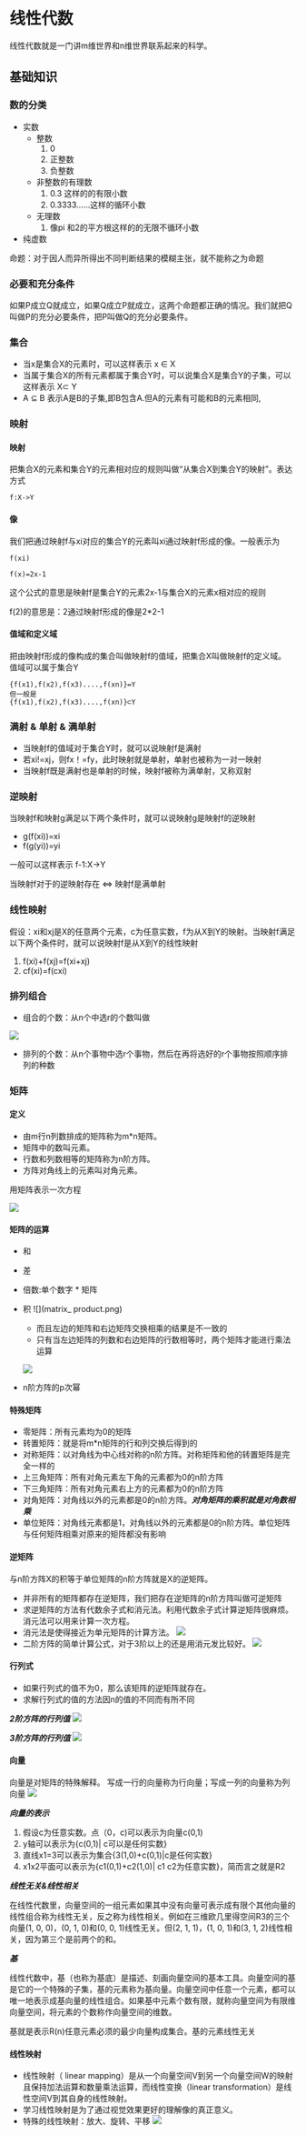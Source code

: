 # 线性代数
线性代数就是一门讲m维世界和n维世界联系起来的科学。


## 基础知识
### 数的分类

* 实数
	* 整数
		1. 0
		2. 正整数
		3. 负整数
	* 非整数的有理数
		1. 0.3 这样的的有限小数
		2. 0.3333......这样的循环小数
	* 无理数
		1. 像pi 和2的平方根这样的的无限不循环小数
* 纯虚数


命题：对于因人而异所得出不同判断结果的模糊主张，就不能称之为命题


### 必要和充分条件
如果P成立Q就成立，如果Q成立P就成立，这两个命题都正确的情况。我们就把Q叫做P的充分必要条件，把P叫做Q的充分必要条件。


### 集合
* 当x是集合X的元素时，可以这样表示 x ∈ X 
* 当属于集合X的所有元素都属于集合Y时，可以说集合X是集合Y的子集，可以这样表示 X⊂ Y
* A ⊆ B 表示A是B的子集,即B包含A.但A的元素有可能和B的元素相同,


### 映射
#### 映射
把集合X的元素和集合Y的元素相对应的规则叫做“从集合X到集合Y的映射”。表达方式

```
f:X->Y
```

#### 像
我们把通过映射f与xi对应的集合Y的元素叫xi通过映射f形成的像。一般表示为

```
f(xi)
```

```
f(x)=2x-1
```
这个公式的意思是映射f是集合Y的元素2x-1与集合X的元素x相对应的规则

f(2)的意思是：2通过映射f形成的像是2*2-1

#### 值域和定义域

把由映射f形成的像构成的集合叫做映射f的值域，把集合X叫做映射f的定义域。
值域可以属于集合Y

```
{f(x1),f(x2),f(x3)....,f(xn)}=Y
但一般是
{f(x1),f(x2),f(x3)....,f(xn)}⊂Y

```

### 满射 & 单射 & 满单射
* 当映射f的值域对于集合Y时，就可以说映射f是满射
* 若xi!=xj，则fx！=fy，此时映射就是单射，单射也被称为一对一映射
* 当映射f既是满射也是单射的时候，映射f被称为满单射，又称双射


### 逆映射
当映射f和映射g满足以下两个条件时，就可以说映射g是映射f的逆映射
* g(f(xi))=xi
* f(g(yi))=yi

一般可以这样表示
f-1:X->Y

当映射f对于的逆映射存在 <=> 映射f是满单射

### 线性映射
假设：xi和xj是X的任意两个元素，c为任意实数，f为从X到Y的映射。当映射f满足以下两个条件时，就可以说映射f是从X到Y的线性映射
1. f(xi)+f(xj)=f(xi+xj)
2. cf(xi)=f(cxi)



### 排列组合
* 组合的个数：从n个中选r的个数叫做

![](combinations.png)

* 排列的个数：从n个事物中选r个事物，然后在再将选好的r个事物按照顺序排列的种数


### 矩阵
#### 定义
* 由m行n列数排成的矩阵称为m*n矩阵。
* 矩阵中的数叫元素。
* 行数和列数相等的矩阵称为n阶方阵。
* 方阵对角线上的元素叫对角元素。

用矩阵表示一次方程

![](matrix_express_linear_equation.png)


#### 矩阵的运算

* 和
* 差
* 倍数:单个数字 * 矩阵
* 积
![](matrix_ product.png) 
	* 而且左边的矩阵和右边矩阵交换相乘的结果是不一致的
	* 只有当左边矩阵的列数和右边矩阵的行数相等时，两个矩阵才能进行乘法运算

	![](matrix_multiplication_process.png)
	
* n阶方阵的p次幂

#### 特殊矩阵
* 零矩阵：所有元素均为0的矩阵
* 转置矩阵：就是将m*n矩阵的行和列交换后得到的
* 对称矩阵：以对角线为中心线对称的n阶方阵。对称矩阵和他的转置矩阵是完全一样的
* 上三角矩阵：所有对角元素左下角的元素都为0的n阶方阵
* 下三角矩阵：所有对角元素右上方的元素都为0的n阶方阵
* 对角矩阵：对角线以外的元素都是0的n阶方阵。***对角矩阵的乘积就是对角数相乘***
* 单位矩阵：对角线元素都是1，对角线以外的元素都是0的n阶方阵。单位矩阵与任何矩阵相乘对原来的矩阵都没有影响


#### 逆矩阵
与n阶方阵X的积等于单位矩阵的n阶方阵就是X的逆矩阵。

* 并非所有的矩阵都存在逆矩阵，我们把存在逆矩阵的n阶方阵叫做可逆矩阵
* 求逆矩阵的方法有代数余子式和消元法。利用代数余子式计算逆矩阵很麻烦。消元法可以用来计算一次方程。
* 消元法是使得接近为单元矩阵的计算方法。
![](inverse_matrix.png)	
* 二阶方阵的简单计算公式，对于3阶以上的还是用消元发比较好。
![](two_order_square_matrix.png)


#### 行列式
* 如果行列式的值不为0，那么该矩阵的逆矩阵就存在。
* 求解行列式的值的方法因n的值的不同而有所不同

***2阶方阵的行列值***
![](two_order_square_matrix_determinant.png)


***3阶方阵的行列值***
![](three_order_square_order_matrix_determinate.png)


#### 向量
向量是对矩阵的特殊解释。
写成一行的向量称为行向量；写成一列的向量称为列向量
![](r_vector_collection.png)

***向量的表示***
1. 假设c为任意实数。点（0，c)可以表示为向量c(0,1) 
2. y轴可以表示为{c(0,1)| c可以是任何实数}
3. 直线x1=3可以表示为集合{3(1,0)+c(0,1)|c是任何实数}
4. x1x2平面可以表示为{c1(0,1)+c2(1,0)| c1 c2为任意实数}，简而言之就是R2


***线性无关&线性相关***

在线性代数里，向量空间的一组元素如果其中没有向量可表示成有限个其他向量的线性组合称为线性无关，反之称为线性相关。例如在三维欧几里得空间R3的三个向量(1, 0, 0)，(0, 1, 0)和(0, 0, 1)线性无关。但(2, 1, 1)，(1, 0, 1)和(3, 1, 2)线性相关，因为第三个是前两个的和。

***基***

线性代数中，基（也称为基底）是描述、刻画向量空间的基本工具。向量空间的基是它的一个特殊的子集，基的元素称为基向量。向量空间中任意一个元素，都可以唯一地表示成基向量的线性组合。如果基中元素个数有限，就称向量空间为有限维向量空间，将元素的个数称作向量空间的维数。

基就是表示R(n)任意元素必须的最少向量构成集合。基的元素线性无关


#### 线性映射
* 线性映射（ linear mapping）是从一个向量空间V到另一个向量空间W的映射且保持加法运算和数量乘法运算，而线性变换（linear transformation）是线性空间V到其自身的线性映射。
* 学习线性映射是为了通过视觉效果更好的理解像的真正意义。
* 特殊的线性映射：放大、旋转、平移
![](linear_mapping.png)


